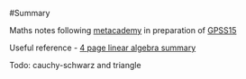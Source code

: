 #Summary

Maths notes following [metacademy](https://www.metacademy.org/graphs/concepts/gaussian_processes) in preparation of [GPSS15](gpss.cc/gpss15)
  
Useful reference - [4 page linear algebra summary](http://www-bcf.usc.edu/~lototsky/MATH408/LinAlg1.pdf)

Todo: cauchy-schwarz and triangle